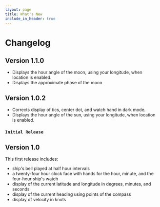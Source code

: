 ```yaml
---
layout: page
title: What's New
include_in_header: true
---
```


# Changelog

## Version 1.1.0
- Displays the hour angle of the moon, using your longitude, when location is enabled.
- Displays the approximate phase of the moon

## Version 1.0.2
- Corrects display of tics, center dot, and watch hand in dark mode.
- Displays the hour angle of the sun, using your longitude, when location is enabled.

### `Initial Release`
## Version 1.0
This first release includes:
- ship's bell played at half hour intervals
- a twenty-four hour clock face with hands for the hour, minute, and
  the four-hour ship's watch
- display of the current latitude and longitude in degrees, minutes, and seconds
- display of the current heading using points of the compass
- display of velocity in knots
